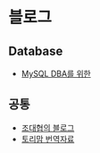 # 블로그

## Database
- [MySQL DBA를 위한](https://mysqldba.tistory.com/)


## 공통
- [조대협의 블로그](https://bcho.tistory.com/)
- [토리맘 번역자료](https://godekdls.github.io/)
